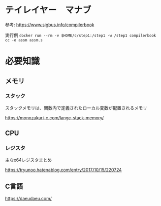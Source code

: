 テイレイヤー　マナブ
===
参考: https://www.sigbus.info/compilerbook

実行例
`docker run --rm -v $HOME/c/step1:/step1 -w /step1 compilerbook cc -o assm assm.s`

# 必要知識
## メモリ
### スタック
スタックメモリは、関数内で定義されたローカル変数が配置されるメモリ

https://monozukuri-c.com/langc-stack-memory/

## CPU
### レジスタ
主なx64レジスタまとめ

https://tryunoo.hatenablog.com/entry/2017/10/15/220724

## C言語
https://daeudaeu.com/
